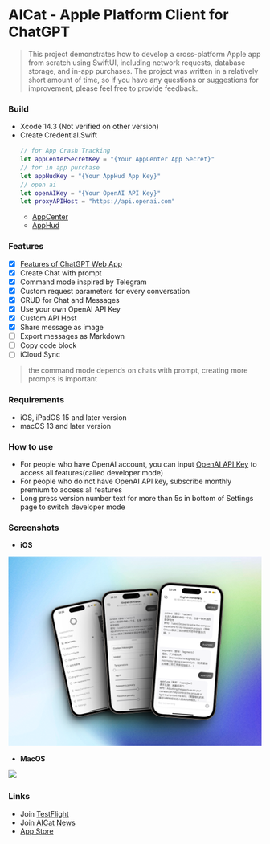 # AICat - Apple Platform Client for ChatGPT

> This project demonstrates how to develop a cross-platform Apple app from scratch using SwiftUI, including network requests, database storage, and in-app purchases. The project was written in a relatively short amount of time, so if you have any questions or suggestions for improvement, please feel free to provide feedback.

### Build
- Xcode 14.3 (Not verified on other version)
- Create Credential.Swift
  ```Swift
  // for App Crash Tracking
  let appCenterSecretKey = "{Your AppCenter App Secret}"
  // for in app purchase
  let appHudKey = "{Your AppHud App Key}"
  // open ai
  let openAIKey = "{Your OpenAI API Key}"
  let proxyAPIHost = "https://api.openai.com"
  ```
  - [AppCenter](https://appcenter.ms/)
  - [AppHud](https://apphud.com/)

### Features

- [x] [Features of ChatGPT Web App](https://chat.openai.com/chat)
- [x] Create Chat with prompt
- [x] Command mode inspired by Telegram
- [x] Custom request parameters for every conversation
- [x] CRUD for Chat and Messages
- [x] Use your own OpenAI API Key
- [x] Custom API Host
- [x] Share message as image
- [ ] Export messages as Markdown
- [ ] Copy code block
- [ ] iCloud Sync

> the command mode depends on chats with prompt, creating more prompts is important

### Requirements
- iOS, iPadOS 15 and later version
- macOS 13 and later version

### How to use
- For people who have OpenAI account, you can input [OpenAI API Key](https://platform.openai.com/account/api-keys) to access all features(called developer mode)
- For people who do not have OpenAI API key, subscribe monthly premium to access all features
- Long press version number text for more than 5s in bottom of Settings page to switch developer mode



### Screenshots

- **iOS**
  
![](Screenshots/iOS_post.png)

- **MacOS**

![](Screenshots/mac_post.png)

### Links

- Join [TestFlight](https://testflight.apple.com/join/ow799Vvb)
- Join [AICat News](https://t.me/aicatevents)
- [App Store](https://apps.apple.com/us/app/aicat-ultimate-ai-assistant/id6446479308)